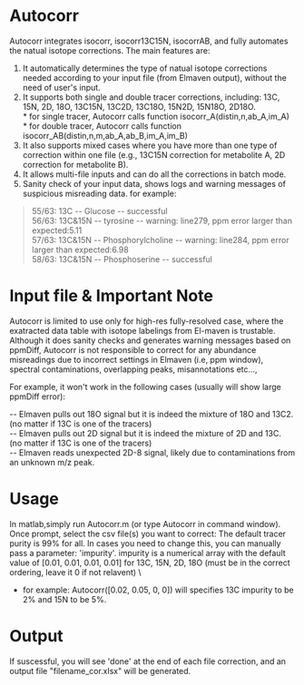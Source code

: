 # Autocorr
Autocorr integrates isocorr, isocorr13C15N, isocorrAB, and fully automates the natual isotope corrections. The main features are:
1.  It automatically determines the type of natual isotope corrections needed according to your input file (from Elmaven output), without the need of user's input.
2.  It supports both single and double tracer corrections, including: 13C, 15N, 2D, 18O, 13C15N, 13C2D, 13C18O, 15N2D, 15N18O, 2D18O.
    <br> * for single tracer, Autocorr calls function isocorr_A(distin,n,ab_A,im_A)
    <br> * for double tracer, Autocorr calls function isocorr_AB(distin,n,m,ab_A,ab_B,im_A,im_B)
4.  It also supports mixed cases where you have more than one type of correction within one file (e.g., 13C15N correction for metabolite A,  2D correction for metabolite B).
5.  It allows multi-file inputs and can do all the corrections in batch mode.
6.  Sanity check of your input data, shows logs and warning messages of suspicious misreading data. for example:
> 55/63: 13C -- Glucose -- successful \
> 56/63: 13C&15N -- tyrosine -- warning: line279, ppm error larger than expected:5.11 \
> 57/63: 13C&15N -- Phosphorylcholine -- warning: line284, ppm error larger than expected:6.98 \
> 58/63: 13C&15N -- Phosphoserine -- successful 


# Input file & Important Note
Autocorr is limited to use only for high-res fully-resolved case, where the exatracted data table with isotope labelings from El-maven is trustable.  Although it does sanity checks and generates warning messages based on ppmDiff, Autocorr is not responsible to correct for any abundance misreadings due to incorrect settings in Elmaven (i.e, ppm window), spectral contaminations, overlapping peaks, misannotations etc...,  
 
For example, it won't work in the following cases (usually will show large ppmDiff error):
 
-- Elmaven pulls out 18O signal but it is indeed the mixture of 18O and 13C2.  (no matter if 13C is one of the tracers) \
-- Elmaven pulls out 2D signal but it is indeed the mixture of 2D and 13C.  (no matter if 13C is one of the tracers) \
-- Elmaven reads unexpected 2D-8 signal, likely due to contaminations from an unknown m/z peak.


# Usage
In matlab,simply run Autocorr.m (or type Autocorr in command window). Once prompt, select the csv file(s) you want to correct: The default tracer purity is 99% for all.  In cases you need to change this, you can manually pass a parameter: 'impurity'. impurity is a numerical array with the default value of [0.01, 0.01, 0.01, 0.01] for 13C, 15N, 2D, 18O (must be in the correct ordering, leave it 0 if not relavent) \
* for example: Autocorr([0.02, 0.05, 0, 0]) will specifies 13C impurity to be 2% and 15N to be 5%.

# Output
If suscessful, you will see 'done' at the end of each file correction, and an output file "filename_cor.xlsx" will be generated. 
